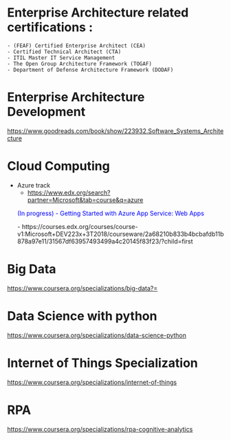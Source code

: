 # Enterprise Architecture related certifications :
    - (FEAF) Certified Enterprise Architect (CEA)
    - Certified Technical Architect (CTA)
    - ITIL Master IT Service Management
    - The Open Group Architecture Framework (TOGAF)
    - Department of Defense Architecture Framework (DODAF)

# Enterprise Architecture Development
https://www.goodreads.com/book/show/223932.Software_Systems_Architecture

# Cloud Computing
- Azure track
  - https://www.edx.org/search?partner=Microsoft&tab=course&q=azure
  <p style="color:blue"> (In progress) - Getting Started with Azure App Service: Web Apps </p>
  - https://courses.edx.org/courses/course-v1:Microsoft+DEV223x+3T2018/courseware/2a68210b833b4bcbafdb11b878a97e11/31567df63957493499a4c20145f83f23/?child=first

# Big Data
https://www.coursera.org/specializations/big-data?=

# Data Science with python
https://www.coursera.org/specializations/data-science-python

# Internet of Things Specialization
https://www.coursera.org/specializations/internet-of-things

# RPA
https://www.coursera.org/specializations/rpa-cognitive-analytics
